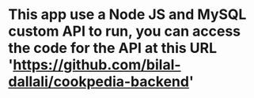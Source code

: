 # This app use a Node JS and MySQL custom API to run, you can access the code for the API at this URL 'https://github.com/bilal-dallali/cookpedia-backend'